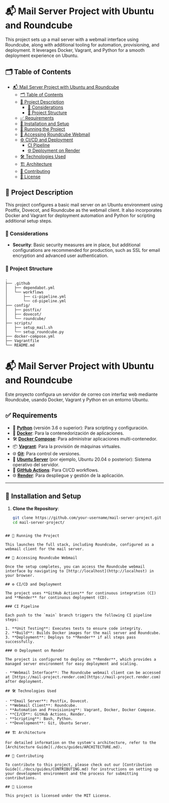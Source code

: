 # 📬 Mail Server Project with Ubuntu and Roundcube

This project sets up a mail server with a webmail interface using Roundcube, along with additional tooling for automation, provisioning, and deployment. It leverages Docker, Vagrant, and Python for a smooth deployment experience on Ubuntu.

## 🗂️ Table of Contents

- [📬 Mail Server Project with Ubuntu and Roundcube](#-mail-server-project-with-ubuntu-and-roundcube)
  - [🗂️ Table of Contents](#️-table-of-contents)
  - [📖 Project Description](#-project-description)
    - [🛑 Considerations](#-considerations)
    - [📂 Project Structure](#-project-structure)
  - [✅ Requirements](#-requirements)
  - [🔧 Installation and Setup](#-installation-and-setup)
  - [🚀 Running the Project](#-running-the-project)
  - [📧 Accessing Roundcube Webmail](#-accessing-roundcube-webmail)
  - [⚙️ CI/CD and Deployment](#️-cicd-and-deployment)
    - [CI Pipeline](#ci-pipeline)
    - [🌐 Deployment on Render](#-deployment-on-render)
  - [🛠️ Technologies Used](#️-technologies-used)
  - [🏗️ Architecture](#️-architecture)
  - [🤝 Contributing](#-contributing)
  - [📜 License](#-license)

## 📖 Project Description

This project configures a basic mail server on an Ubuntu environment using Postfix, Dovecot, and Roundcube as the webmail client. It also incorporates Docker and Vagrant for deployment automation and Python for scripting additional setup steps.

### 🛑 Considerations

- **Security**: Basic security measures are in place, but additional configurations are recommended for production, such as SSL for email encryption and advanced user authentication.

### 📂 Project Structure

```plaintext
.
├── .github
│   ├── dependabot.yml
│   └── workflows
│       ├── ci-pipeline.yml
│       └── cd-pipeline.yml
├── config/
│   ├── postfix/
│   ├── dovecot/
│   └── roundcube/
├── scripts/
│   ├── setup_mail.sh
│   └── setup_roundcube.py
├── docker-compose.yml
├── Vagrantfile
└── README.md

```

# 📬 Mail Server Project with Ubuntu and Roundcube

Este proyecto configura un servidor de correo con interfaz web mediante Roundcube, usando Docker, Vagrant y Python en un entorno Ubuntu.

## ✅ Requirements

- 🐍 **[Python](https://www.python.org/downloads/)** (versión 3.6 o superior): Para scripting y configuración.
- 🐳 **[Docker](https://www.docker.com/get-started)**: Para la contenedorización de aplicaciones.
- 🛠️ **[Docker Compose](https://docs.docker.com/compose/install/)**: Para administrar aplicaciones multi-contenedor.
- 📦 **[Vagrant](https://www.vagrantup.com/downloads)**: Para la provisión de máquinas virtuales.
- 🌐 **[Git](https://git-scm.com/downloads)**: Para control de versiones.
- 🐧 **[Ubuntu Server](https://ubuntu.com/download/server)** (por ejemplo, Ubuntu 20.04 o posterior): Sistema operativo del servidor.
- 🚀 **[GitHub Actions](https://github.com/features/actions)**: Para CI/CD workflows.
- 🌐 **[Render](https://render.com/)**: Para despliegue y gestión de la aplicación.

---

## 🔧 Installation and Setup

1. **Clone the Repository**:

   ```bash
   git clone https://github.com/your-username/mail-server-project.git
   cd mail-server-project/

  ```

## 🚀 Running the Project

This launches the full stack, including Roundcube, configured as a webmail client for the mail server.

## 📧 Accessing Roundcube Webmail

Once the setup completes, you can access the Roundcube webmail interface by navigating to [http://localhost](http://localhost) in your browser.

## ⚙️ CI/CD and Deployment

The project uses **GitHub Actions** for continuous integration (CI) and **Render** for continuous deployment (CD).

### CI Pipeline

Each push to the `main` branch triggers the following CI pipeline steps:

1. **Unit Testing**: Executes tests to ensure code integrity.
2. **Build**: Builds Docker images for the mail server and Roundcube.
3. **Deployment**: Deploys to **Render** if all steps pass successfully.

### 🌐 Deployment on Render

The project is configured to deploy on **Render**, which provides a managed server environment for easy deployment and scaling.

- **Webmail Interface**: The Roundcube webmail client can be accessed at [https://mail-project.render.com](https://mail-project.render.com) after deployment.

## 🛠️ Technologies Used

- **Email Server**: Postfix, Dovecot.
- **Webmail Client**: Roundcube.
- **Automation and Provisioning**: Vagrant, Docker, Docker Compose.
- **CI/CD**: GitHub Actions, Render.
- **Scripting**: Bash, Python.
- **Development**: Git, Ubuntu Server.

## 🏗️ Architecture

For detailed information on the system's architecture, refer to the [Architecture Guide](./docs/guides/ARCHITECTURE.md).

## 🤝 Contributing

To contribute to this project, please check out our [Contribution Guide](./docs/guides/CONTRIBUTING.md) for instructions on setting up your development environment and the process for submitting contributions.

## 📜 License

This project is licensed under the MIT License.

